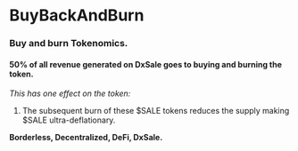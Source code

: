 # BuyBackAndBurn

### Buy and burn Tokenomics.

#### 50% of all revenue generated on DxSale goes to buying and burning the token.

_This has one effect on the token:_

1.  The subsequent burn of these $SALE tokens reduces the supply making $SALE ultra-deflationary.

**Borderless, Decentralized, DeFi, DxSale.**


